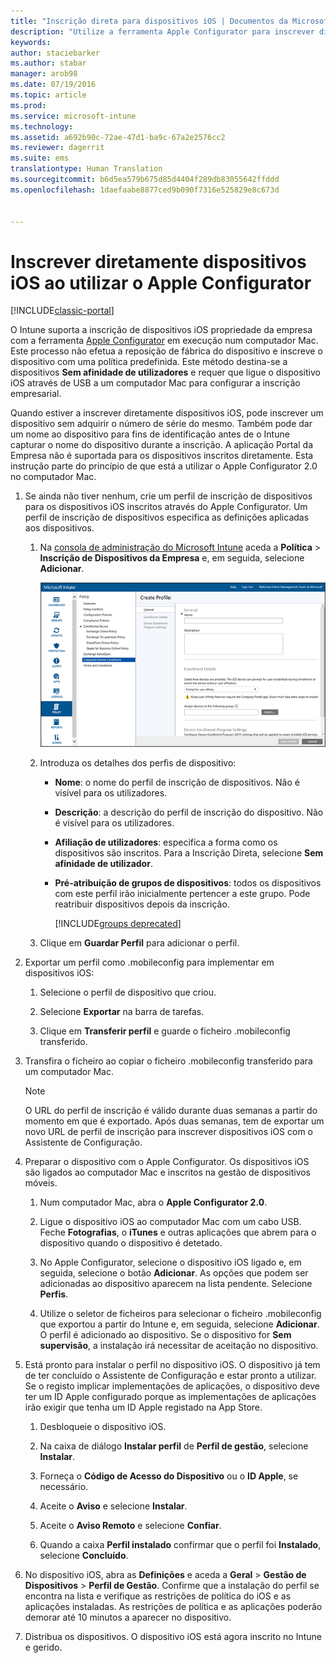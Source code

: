```yaml
---
title: "Inscrição direta para dispositivos iOS | Documentos da Microsoft"
description: "Utilize a ferramenta Apple Configurator para inscrever diretamente dispositivos iOS pertencentes à empresa com uma política predefinida ao ligá-los por USB a um computador Mac."
keywords: 
author: staciebarker
ms.author: stabar
manager: arob98
ms.date: 07/19/2016
ms.topic: article
ms.prod: 
ms.service: microsoft-intune
ms.technology: 
ms.assetid: a692b90c-72ae-47d1-ba9c-67a2e2576cc2
ms.reviewer: dagerrit
ms.suite: ems
translationtype: Human Translation
ms.sourcegitcommit: b6d5ea579b675d85d4404f289db83055642ffddd
ms.openlocfilehash: 1daefaabe8877ced9b090f7316e525829e8c673d


---
```


# <a name="directly-enroll-ios-devices-by-using-apple-configurator"></a>Inscrever diretamente dispositivos iOS ao utilizar o Apple Configurator

[!INCLUDE[classic-portal](../includes/classic-portal.md)]

O Intune suporta a inscrição de dispositivos iOS propriedade da empresa com a ferramenta [Apple Configurator](http://go.microsoft.com/fwlink/?LinkId=518017) em execução num computador Mac. Este processo não efetua a reposição de fábrica do dispositivo e inscreve o dispositivo com uma política predefinida. Este método destina-se a dispositivos **Sem afinidade de utilizadores** e requer que ligue o dispositivo iOS através de USB a um computador Mac para configurar a inscrição empresarial.

Quando estiver a inscrever diretamente dispositivos iOS, pode inscrever um dispositivo sem adquirir o número de série do mesmo. Também pode dar um nome ao dispositivo para fins de identificação antes de o Intune capturar o nome do dispositivo durante a inscrição. A aplicação Portal da Empresa não é suportada para os dispositivos inscritos diretamente. Esta instrução parte do princípio de que está a utilizar o Apple Configurator 2.0 no computador Mac.

1.  Se ainda não tiver nenhum, crie um perfil de inscrição de dispositivos para os dispositivos iOS inscritos através do Apple Configurator. Um perfil de inscrição de dispositivos especifica as definições aplicadas aos dispositivos.

    1.  Na [consola de administração do Microsoft Intune](http://manage.microsoft.com) aceda a **Política** &gt; **Inscrição de Dispositivos da Empresa** e, em seguida, selecione **Adicionar**.

        ![Página de criação de perfil de inscrição de dispositivos móveis](../media/pol-sa-corp-enroll.png)

    2.  Introduza os detalhes dos perfis de dispositivo:

        -   **Nome**: o nome do perfil de inscrição de dispositivos. Não é visível para os utilizadores.

        -   **Descrição**: a descrição do perfil de inscrição do dispositivo. Não é visível para os utilizadores.

        -   **Afiliação de utilizadores**: especifica a forma como os dispositivos são inscritos. Para a Inscrição Direta, selecione **Sem afinidade de utilizador**.

        -   **Pré-atribuição de grupos de dispositivos**: todos os dispositivos com este perfil irão inicialmente pertencer a este grupo. Pode reatribuir dispositivos depois da inscrição.

            [!INCLUDE[groups deprecated](../includes/group-deprecation.md)]

    3.  Clique em **Guardar Perfil** para adicionar o perfil.

5.  Exportar um perfil como .mobileconfig para implementar em dispositivos iOS:

    1.   Selecione o perfil de dispositivo que criou.

    2.   Selecione **Exportar** na barra de tarefas.

    3.   Clique em **Transferir perfil** e guarde o ficheiro .mobileconfig transferido.

6.  Transfira o ficheiro ao copiar o ficheiro .mobileconfig transferido para um computador Mac.
    > [!NOTE]
    > O URL do perfil de inscrição é válido durante duas semanas a partir do momento em que é exportado. Após duas semanas, tem de exportar um novo URL de perfil de inscrição para inscrever dispositivos iOS com o Assistente de Configuração.

7.  Preparar o dispositivo com o Apple Configurator. Os dispositivos iOS são ligados ao computador Mac e inscritos na gestão de dispositivos móveis.

    1.  Num computador Mac, abra o **Apple Configurator 2.0**.

    2.  Ligue o dispositivo iOS ao computador Mac com um cabo USB. Feche **Fotografias**, o **iTunes** e outras aplicações que abrem para o dispositivo quando o dispositivo é detetado.

    3.  No Apple Configurator, selecione o dispositivo iOS ligado e, em seguida, selecione o botão **Adicionar**. As opções que podem ser adicionadas ao dispositivo aparecem na lista pendente. Selecione **Perfis**.

    4.  Utilize o seletor de ficheiros para selecionar o ficheiro .mobileconfig que exportou a partir do Intune e, em seguida, selecione **Adicionar**. O perfil é adicionado ao dispositivo.  Se o dispositivo for **Sem supervisão**, a instalação irá necessitar de aceitação no dispositivo.

8.  Está pronto para instalar o perfil no dispositivo iOS. O dispositivo já tem de ter concluído o Assistente de Configuração e estar pronto a utilizar. Se o registo implicar implementações de aplicações, o dispositivo deve ter um ID Apple configurado porque as implementações de aplicações irão exigir que tenha um ID Apple registado na App Store.

    1.  Desbloqueie o dispositivo iOS.

    2.  Na caixa de diálogo **Instalar perfil** de **Perfil de gestão**, selecione **Instalar**.

    3.  Forneça o **Código de Acesso do Dispositivo** ou o **ID Apple**, se necessário.

    4.  Aceite o **Aviso** e selecione **Instalar**.

    5.  Aceite o **Aviso Remoto** e selecione **Confiar**.

    6.  Quando a caixa **Perfil instalado** confirmar que o perfil foi **Instalado**, selecione **Concluído**.

9.  No dispositivo iOS, abra as **Definições** e aceda a **Geral** &gt; **Gestão de Dispositivos** &gt; **Perfil de Gestão**. Confirme que a instalação do perfil se encontra na lista e verifique as restrições de política do iOS e as aplicações instaladas. As restrições de política e as aplicações poderão demorar até 10 minutos a aparecer no dispositivo.

10.  Distribua os dispositivos. O dispositivo iOS está agora inscrito no Intune e gerido.



<!--HONumber=Dec16_HO2-->


